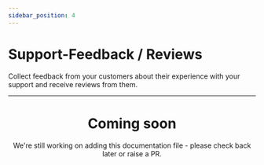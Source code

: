 ```yaml
---
sidebar_position: 4
---
```


# Support-Feedback / Reviews

Collect feedback from your customers about their experience with your support and receive reviews from them.

---
<center><h1>Coming soon</h1></center>
<center>We're still working on adding this documentation file - please check back later or raise a PR.</center>